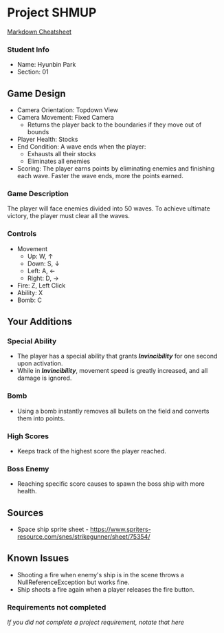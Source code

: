 # Project SHMUP

[Markdown Cheatsheet](https://github.com/adam-p/markdown-here/wiki/Markdown-Here-Cheatsheet)

### Student Info

-   Name: Hyunbin Park
-   Section: 01

## Game Design

-   Camera Orientation: Topdown View
-   Camera Movement: Fixed Camera
    -   Returns the player back to the boundaries if they move out of bounds
-   Player Health: Stocks
-   End Condition: A wave ends when the player:
    -   Exhausts all their stocks
    -   Eliminates all enemies
-   Scoring: The player earns points by eliminating enemies and finishing each wave. Faster the wave ends, more the points earned.

### Game Description

The player will face enemies divided into 50 waves. To achieve ultimate victory, the player must clear all the waves.

### Controls

-   Movement
    -   Up: W, ↑
    -   Down: S, ↓
    -   Left: A, ←
    -   Right: D, →
-   Fire: Z, Left Click
-   Ability: X
-   Bomb: C

## Your Additions

### Special Ability
-   The player has a special ability that grants **_Invincibility_** for one second upon activation.
-   While in **_Invincibility_**, movement speed is greatly increased, and all damage is ignored.

### Bomb
-   Using a bomb instantly removes all bullets on the field and converts them into points.

### High Scores
-   Keeps track of the highest score the player reached.

### Boss Enemy
-   Reaching specific score causes to spawn the boss ship with more health.

## Sources

-   Space ship sprite sheet - https://www.spriters-resource.com/snes/strikegunner/sheet/75354/

## Known Issues

-   Shooting a fire when enemy's ship is in the scene throws a NullReferenceException but works fine.
-   Ship shoots a fire again when a player releases the fire button.

### Requirements not completed

_If you did not complete a project requirement, notate that here_

